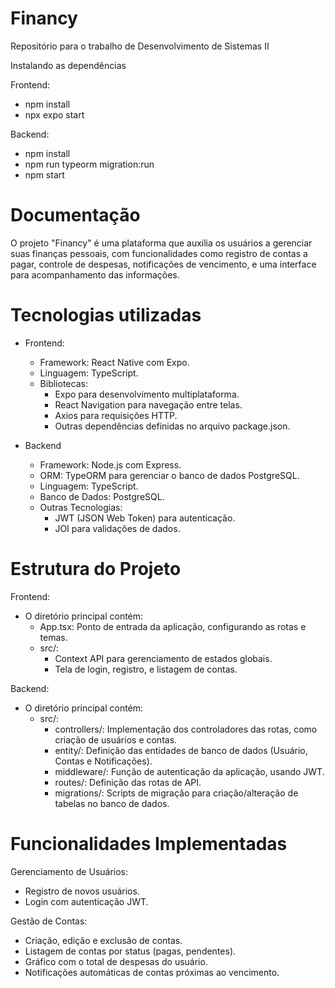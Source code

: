 # Financy
Repositório para o trabalho de Desenvolvimento de Sistemas II

Instalando as dependências

Frontend:
- npm install
- npx expo start

Backend:
- npm install
- npm run typeorm migration:run
- npm start
  
# Documentação

O projeto "Financy" é uma plataforma que auxilia os usuários a gerenciar suas finanças pessoais, com funcionalidades como registro de contas a pagar, controle de despesas, notificações de vencimento, e uma interface para acompanhamento das informações.

# Tecnologias utilizadas

- Frontend:

  - Framework: React Native com Expo.
  - Linguagem: TypeScript.
  - Bibliotecas:
    - Expo para desenvolvimento multiplataforma.
    - React Navigation para navegação entre telas.
    - Axios para requisições HTTP.
    - Outras dependências definidas no arquivo package.json.

- Backend
  - Framework: Node.js com Express.
  - ORM: TypeORM para gerenciar o banco de dados PostgreSQL.
  - Linguagem: TypeScript.
  - Banco de Dados: PostgreSQL.
  - Outras Tecnologias:
    - JWT (JSON Web Token) para autenticação.
    - JOI para validações de dados.

# Estrutura do Projeto

Frontend:

- O diretório principal contém:
  - App.tsx: Ponto de entrada da aplicação, configurando as rotas e temas.
  - src/:
    - Context API para gerenciamento de estados globais.
    - Tela de login, registro, e listagem de contas.

Backend:

- O diretório principal contém:
  - src/:
    - controllers/: Implementação dos controladores das rotas, como criação de usuários e contas.
    - entity/: Definição das entidades de banco de dados (Usuário, Contas e Notificações).
    - middleware/: Função de autenticação da aplicação, usando JWT.
    - routes/: Definição das rotas de API.
    - migrations/: Scripts de migração para criação/alteração de tabelas no banco de dados.

# Funcionalidades Implementadas

Gerenciamento de Usuários:
  - Registro de novos usuários.
  - Login com autenticação JWT.
    
Gestão de Contas:
  - Criação, edição e exclusão de contas.
  - Listagem de contas por status (pagas, pendentes).
  - Gráfico com o total de despesas do usuário.
  - Notificações automáticas de contas próximas ao vencimento.
